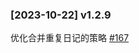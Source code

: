 ### [2023-10-22] v1.2.9

优化合并重复日记的策略 [#167](https://github.com/frostime/siyuan-dailynote-today/issues/167)